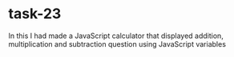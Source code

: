 # task-23
In this I had made a JavaScript calculator that displayed addition,  multiplication and subtraction question using JavaScript  variables

